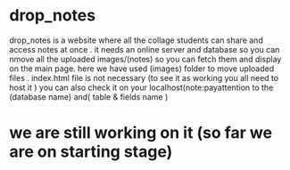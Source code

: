 # drop_notes
drop_notes is a website where all the collage students can share and access notes at once .
it needs an online server and database so you can nmove all the uploaded images/(notes) so you can fetch them and display on the main page.
here we have used (images) folder to move uploaded files .
index.html file is not necessary
(to see it as working you all need to host it )
you can also check it on your localhost(note:payattention to the (database name) and( table & fields name ) 
# we are still working on it (so far we are on starting stage)
